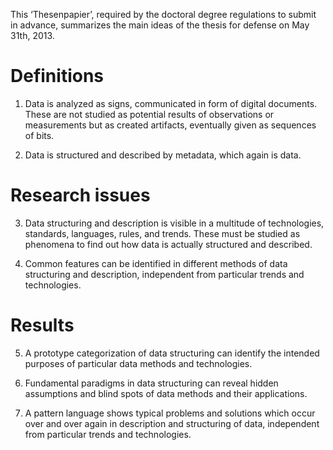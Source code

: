 This ‘Thesenpapier’, required by the doctoral degree regulations to submit in
advance, summarizes the main ideas of the thesis for defense on May 31th, 2013.

# Definitions

1. Data is analyzed as signs, communicated in form of digital documents. 
   These are not studied as potential results of observations or measurements 
   but as created artifacts, eventually given as sequences of bits.

2. Data is structured and described by metadata, which again is data.
   
# Research issues

3. Data structuring and description is visible in a multitude of technologies, 
   standards, languages, rules, and trends. These must be studied as phenomena
   to find out how data is actually structured and described.

4. Common features can be identified in different methods of data
   structuring and description, independent from particular trends 
   and technologies.

# Results

5. A prototype categorization of data structuring can identify the intended 
   purposes of particular data methods and technologies.

6. Fundamental paradigms in data structuring 
   can reveal hidden assumptions and blind spots of data
   methods and their applications.

7. A pattern language shows typical problems and solutions which occur over
   and over again in description and structuring of data, independent from 
   particular trends and technologies.
